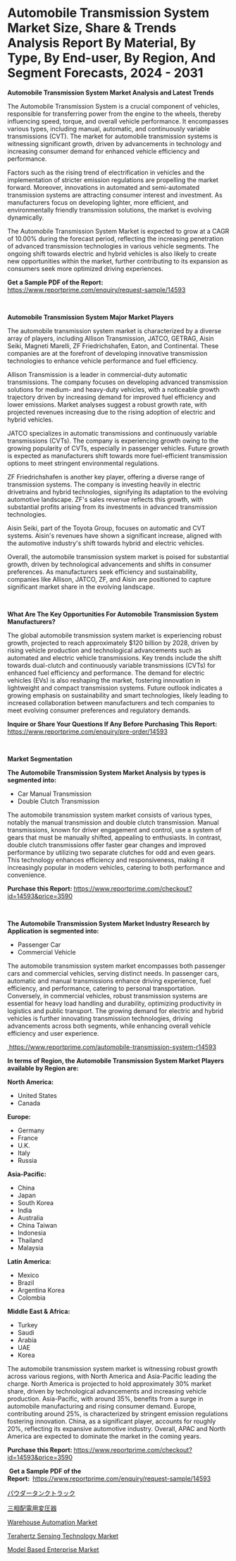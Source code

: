 <p><h1>Automobile Transmission System Market Size, Share & Trends Analysis Report By Material, By Type, By End-user, By Region, And Segment Forecasts, 2024 - 2031</h1></p><p><strong>Automobile Transmission System Market Analysis and Latest Trends</strong></p>
<p><p>The Automobile Transmission System is a crucial component of vehicles, responsible for transferring power from the engine to the wheels, thereby influencing speed, torque, and overall vehicle performance. It encompasses various types, including manual, automatic, and continuously variable transmissions (CVT). The market for automobile transmission systems is witnessing significant growth, driven by advancements in technology and increasing consumer demand for enhanced vehicle efficiency and performance.</p><p>Factors such as the rising trend of electrification in vehicles and the implementation of stricter emission regulations are propelling the market forward. Moreover, innovations in automated and semi-automated transmission systems are attracting consumer interest and investment. As manufacturers focus on developing lighter, more efficient, and environmentally friendly transmission solutions, the market is evolving dynamically.</p><p>The Automobile Transmission System Market is expected to grow at a CAGR of 10.00% during the forecast period, reflecting the increasing penetration of advanced transmission technologies in various vehicle segments. The ongoing shift towards electric and hybrid vehicles is also likely to create new opportunities within the market, further contributing to its expansion as consumers seek more optimized driving experiences.</p></p>
<p><strong>Get a Sample PDF of the Report:&nbsp;</strong> <a href="https://www.reportprime.com/enquiry/request-sample/14593">https://www.reportprime.com/enquiry/request-sample/14593</a></p>
<p>&nbsp;</p>
<p><strong>Automobile Transmission System Major Market Players</strong></p>
<p><p>The automobile transmission system market is characterized by a diverse array of players, including Allison Transmission, JATCO, GETRAG, Aisin Seiki, Magneti Marelli, ZF Friedrichshafen, Eaton, and Continental. These companies are at the forefront of developing innovative transmission technologies to enhance vehicle performance and fuel efficiency.</p><p>Allison Transmission is a leader in commercial-duty automatic transmissions. The company focuses on developing advanced transmission solutions for medium- and heavy-duty vehicles, with a noticeable growth trajectory driven by increasing demand for improved fuel efficiency and lower emissions. Market analyses suggest a robust growth rate, with projected revenues increasing due to the rising adoption of electric and hybrid vehicles.</p><p>JATCO specializes in automatic transmissions and continuously variable transmissions (CVTs). The company is experiencing growth owing to the growing popularity of CVTs, especially in passenger vehicles. Future growth is expected as manufacturers shift towards more fuel-efficient transmission options to meet stringent environmental regulations.</p><p>ZF Friedrichshafen is another key player, offering a diverse range of transmission systems. The company is investing heavily in electric drivetrains and hybrid technologies, signifying its adaptation to the evolving automotive landscape. ZF's sales revenue reflects this growth, with substantial profits arising from its investments in advanced transmission technologies.</p><p>Aisin Seiki, part of the Toyota Group, focuses on automatic and CVT systems. Aisin's revenues have shown a significant increase, aligned with the automotive industry's shift towards hybrid and electric vehicles.</p><p>Overall, the automobile transmission system market is poised for substantial growth, driven by technological advancements and shifts in consumer preferences. As manufacturers seek efficiency and sustainability, companies like Allison, JATCO, ZF, and Aisin are positioned to capture significant market share in the evolving landscape.</p></p>
<p>&nbsp;</p>
<p><strong>What Are The Key Opportunities For Automobile Transmission System Manufacturers?</strong></p>
<p><p>The global automobile transmission system market is experiencing robust growth, projected to reach approximately $120 billion by 2028, driven by rising vehicle production and technological advancements such as automated and electric vehicle transmissions. Key trends include the shift towards dual-clutch and continuously variable transmissions (CVTs) for enhanced fuel efficiency and performance. The demand for electric vehicles (EVs) is also reshaping the market, fostering innovation in lightweight and compact transmission systems. Future outlook indicates a growing emphasis on sustainability and smart technologies, likely leading to increased collaboration between manufacturers and tech companies to meet evolving consumer preferences and regulatory demands.</p></p>
<p><strong>Inquire or Share Your Questions If Any Before Purchasing This Report:</strong> <a href="https://www.reportprime.com/enquiry/pre-order/14593">https://www.reportprime.com/enquiry/pre-order/14593</a></p>
<p>&nbsp;</p>
<p><strong>Market Segmentation</strong></p>
<p><strong>The Automobile Transmission System Market Analysis by types is segmented into:</strong></p>
<p><ul><li>Car Manual Transmission</li><li>Double Clutch Transmission</li></ul></p>
<p><p>The automobile transmission system market consists of various types, notably the manual transmission and double clutch transmission. Manual transmissions, known for driver engagement and control, use a system of gears that must be manually shifted, appealing to enthusiasts. In contrast, double clutch transmissions offer faster gear changes and improved performance by utilizing two separate clutches for odd and even gears. This technology enhances efficiency and responsiveness, making it increasingly popular in modern vehicles, catering to both performance and convenience.</p></p>
<p><strong>Purchase this Report:&nbsp;</strong><a href="https://www.reportprime.com/checkout?id=14593&price=3590">https://www.reportprime.com/checkout?id=14593&price=3590</a></p>
<p>&nbsp;</p>
<p><strong>The Automobile Transmission System Market Industry Research by Application is segmented into:</strong></p>
<p><ul><li>Passenger Car</li><li>Commercial Vehicle</li></ul></p>
<p><p>The automobile transmission system market encompasses both passenger cars and commercial vehicles, serving distinct needs. In passenger cars, automatic and manual transmissions enhance driving experience, fuel efficiency, and performance, catering to personal transportation. Conversely, in commercial vehicles, robust transmission systems are essential for heavy load handling and durability, optimizing productivity in logistics and public transport. The growing demand for electric and hybrid vehicles is further innovating transmission technologies, driving advancements across both segments, while enhancing overall vehicle efficiency and user experience.</p></p>
<p><a href="https://www.reportprime.com/automobile-transmission-system-r14593">&nbsp;https://www.reportprime.com/automobile-transmission-system-r14593</a></p>
<p><strong>In terms of Region, the Automobile Transmission System Market Players available by Region are:</strong></p>
<p>
    <p> <strong> North America: </strong>
        <ul>
            <li>United States</li>
            <li>Canada</li>
        </ul>
        </p> 
    <p> <strong> Europe: </strong>
        <ul>
            <li>Germany</li>
            <li>France</li>
            <li>U.K.</li>
            <li>Italy</li>
            <li>Russia</li>
        </ul>
        </p> 
    <p> <strong> Asia-Pacific: </strong>
        <ul>
            <li>China</li>
            <li>Japan</li>
            <li>South Korea</li>
            <li>India</li>
            <li>Australia</li>
            <li>China Taiwan</li>
            <li>Indonesia</li>
            <li>Thailand</li>
            <li>Malaysia</li>
        </ul>
        </p> 
    <p> <strong> Latin America: </strong>
        <ul>
            <li>Mexico</li>
            <li>Brazil</li>
            <li>Argentina Korea</li>
            <li>Colombia</li>
        </ul>
        </p> 
    <p> <strong> Middle East & Africa: </strong>
        <ul>
            <li>Turkey</li>
            <li>Saudi</li>
            <li>Arabia</li>
            <li>UAE</li>
            <li>Korea</li>
        </ul>
    </p>
    </p>
<p><p>The automobile transmission system market is witnessing robust growth across various regions, with North America and Asia-Pacific leading the charge. North America is projected to hold approximately 30% market share, driven by technological advancements and increasing vehicle production. Asia-Pacific, with around 35%, benefits from a surge in automobile manufacturing and rising consumer demand. Europe, contributing around 25%, is characterized by stringent emission regulations fostering innovation. China, as a significant player, accounts for roughly 20%, reflecting its expansive automotive industry. Overall, APAC and North America are expected to dominate the market in the coming years.</p></p>
<p><strong>Purchase this Report: </strong><a href="https://www.reportprime.com/checkout?id=14593&price=3590">https://www.reportprime.com/checkout?id=14593&price=3590</a></p>
<p>&nbsp;<strong>Get a Sample PDF of the Report:&nbsp;&nbsp;</strong><a href="https://www.reportprime.com/enquiry/request-sample/14593">https://www.reportprime.com/enquiry/request-sample/14593</a></p>
<p><strong></strong></p>
<p><p><a href="https://medium.com/@vvjajdat22/powder-tank-truck-market-%E3%81%AF-%E3%82%B3%E3%82%B9%E3%83%88%E7%AE%A1%E7%90%86%E3%81%A8%E5%8A%B9%E7%8E%87%E5%90%91%E4%B8%8A%E3%82%92%E5%84%AA%E5%85%88%E3%81%97%E3%81%BE%E3%81%99-%E3%81%95%E3%82%89%E3%81%AB-%E5%A0%B1%E5%91%8A%E6%9B%B8%E3%81%AF%E5%B8%82%E5%A0%B4%E3%81%AE%E9%9C%80%E8%A6%81%E9%9D%A2%E3%81%A8%E4%BE%9B%E7%B5%A6%E9%9D%A2%E3%81%AE%E4%B8%A1%E6%96%B9%E3%82%92%E3%82%AB%E3%83%90%E3%83%BC%E3%81%97%E3%81%A6%E3%81%84%E3%81%BE%E3%81%99-powder-tank-truck-%E5%B8%82%E5%A0%B4%E3%81%AF-6c70dc80fc2c">パウダータンクトラック</a></p><p><a href="https://medium.com/@qirvhhyf42/three-phase-distribution-transformer-market-%E3%81%AF-%E3%82%B3%E3%82%B9%E3%83%88%E7%AE%A1%E7%90%86%E3%81%A8%E5%8A%B9%E7%8E%87%E5%90%91%E4%B8%8A%E3%82%92%E5%84%AA%E5%85%88%E3%81%97%E3%81%BE%E3%81%99-%E3%81%95%E3%82%89%E3%81%AB-%E5%A0%B1%E5%91%8A%E6%9B%B8%E3%81%AF%E5%B8%82%E5%A0%B4%E3%81%AE%E9%9C%80%E8%A6%81%E9%9D%A2%E3%81%A8%E4%BE%9B%E7%B5%A6%E9%9D%A2%E3%81%AE%E4%B8%A1%E6%96%B9%E3%82%92%E3%82%AB%E3%83%90%E3%83%BC%E3%81%97%E3%81%A6%E3%81%84%E3%81%BE%E3%81%99-ff910a71d5be">三相配電用変圧器</a></p><p><a href="https://www.linkedin.com/pulse/emerging-trends-warehouse-automation-market-global-outlook-future-ydqjc?trackingId=j3shzeRSR2uPh7%2Ff3r01yQ%3D%3D">Warehouse Automation Market</a></p><p><a href="https://www.linkedin.com/pulse/how-regional-global-trends-shaping-terahertz-sensing-technology-0ujuc?trackingId=BYgYp67RSpu0HkbB%2BPyecw%3D%3D">Terahertz Sensing Technology Market</a></p><p><a href="https://github.com/GenaGaines34/Market-Research-Report-List-1/blob/main/model-based-enterprise-market.md">Model Based Enterprise Market</a></p></p>